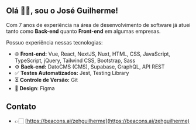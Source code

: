 ## Olá 👋🏻, sou o José Guilherme!

Com 7 anos de experiência na área de desenvolvimento de software já atuei tanto como **Back-end** quanto **Front-end** em algumas empresas. <br>

Possuo experiência nessas tecnologias:
  - 🌐 **Front-end:** Vue, React, NextJS, Nuxt, HTML, CSS, JavaScript, TypeScript, jQuery, Tailwind CSS, Bootstrap, Sass
  - ⚙️ **Back-end:** DatoCMS (CMS), Supabase, GraphQL, API REST
  - ✅ **Testes Automatizados:** Jest, Testing Library
  - ⏳ **Controle de Versão:** Git
  - 🎨 **Design**: Figma

## Contato

- 👉🏻 [https://beacons.ai/zehguilherme](https://beacons.ai/zehguilherme)
